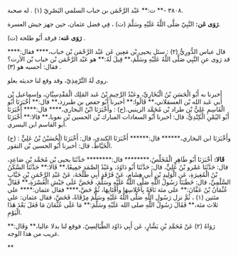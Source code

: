 ٣٨٠٨ -** ت:** عَبْد الرَّحْمَن بن خباب السلمي البَصْرِيّ (١) . له صحبة.

**رَوَى عَن:** النَّبِيّ صَلَّى اللَّهُ عَلَيْهِ وسَلَّمَ (ت) ، فِي فضل عثمان، حين جهز جيش العسرة.

**رَوَى عَنه:** فرقد أَبُو طلحة (ت) .

قال عباس الدُّورِيُّ (٢) : سئل يحيى بْن مَعِين عَن عَبْد الرَّحْمَن بْن خباب،**** فقال:**** قد رَوى عنِ النَّبِي صَلَّى اللَّهُ عَلَيْهِ وسَلَّمَ،** قِيلَ لَهُ:** هو عَبْد الرَّحْمَن بْن خباب بْن الأرت؟ فقال: أحسبه هو (٣) .

روى لَهُ التِّرْمِذِيّ، وقد وقع لنا حديثه بعلو.

أخبرنا به أَبُو الْحَسَنِ بْنُ الْبُخَارِيِّ، وعَبْدُ الرَّحِيمِ بْنُ عَبد المَلِك الْمَقْدِسِيَّانِ، وإسماعيل بْن أَبي عَبد الله بْن العسقلاني،** قَالُوا:** أخبرنا أَبُو حفص بن طبرزذ،** قال:** أَخْبَرَنَا أَبُو الْقَاسِمِ عَلِيُّ بْن طراد بْن مُحَمَّد الزينبي.(ح) : وأَخْبَرَنَا ابْنُ البخاري،**** قال:**** أَخْبَرَنَا أَبُو اليُمْنِ الْكِنْدِيُّ، قال: أخبرنا أَبُو السعادات المبارك بْن الحسين بْن نغوبا،** قالا:** أَخْبَرَنَا أبو القاسم ابن البسري.

(ح) : وأَخْبَرَنَا ابن البخاري،****** قال:****** أَخْبَرَنَا الكندي، قال: أَخْبَرَنَا الْحُسَيْنُ بْنُ عَلِيٍّ الْخَيَّاطُ، قال: أخبرنا أَبُو الحسين بْن النقور.

**قَالا:** أَخْبَرَنَا أَبُو طَاهِرٍ الْمُخَلِّصُ،******** قال:******** حَدَّثَنَا يحيى بْن مُحَمَّد بْنِ صَاعِدٍ، قال: حَدَّثَنَا عَمْرو بْنُ عَلِيٍّ، قال: حَدَّثَنَا أَبُو دَاوُدَ، وعَبْدُ الصَّمَدِ جَمِيعًا،** قَالا:** حَدَّثَنَا السَّكَنُ بْنُ الْمُغِيرَةِ، عَنِ الْوَلِيدِ بْنِ أَبي هِشَامٍ، عَنْ فَرْقَدٍ أَبِي طَلْحَةَ، عَنْ عَبْدِ الرَّحْمَنِ بْنِ خَبَّابٍ السَّلْمِيِّ، قال: خَطَبَنَا رَسُولُ اللَّهِ صَلَّى اللَّهُ عَلَيْهِ وسَلَّمَ، فَحَضَّ عَلَى جَيْشِ الْعُسْرَةِ،** فَقَالَ عُثْمَانُ بْنُ عَفَّانَ:** علي مئة نَاقَةً بِأَحْلاسِهَا وأَقْتَابِهَا، ثُمَّ حَضَّ،**** فقال عثمان:**** علي مئتين (١) ، ثُمَّ نزل رَسُول اللَّهِ صَلَّى اللَّهُ عَلَيْهِ وسَلَّمَ مِرْقَاةً، فَحَضَّ، فقال عثمان: علي ثلاث مئة،** فَقَالَ رَسُولُ اللَّهِ صلى الله عَلَيْهِ وسَلَّمَ:** مَا عَلَى عُثْمَانَ مَا فَعَلَ بَعْدَ هَذَا الْيَوْمِ.

رَوَاهُ (٢) عَنْ مُحَمَّدِ بْنِ بَشَّارٍ، عَن أَبِي دَاوُد الطَّيَالِسِيّ، فوقع لنا بدلا عاليا،** وَقَال:** غريب من هذا الوجه.

**